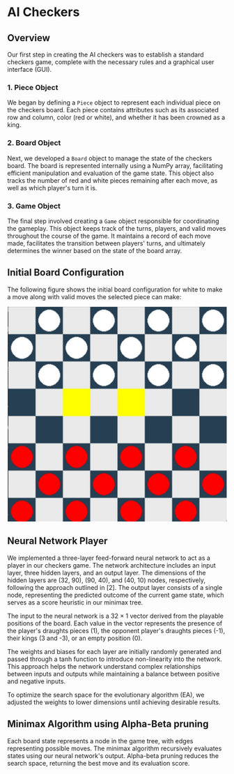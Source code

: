 # AI Checkers

## Overview

Our first step in creating the AI checkers was to establish a standard checkers game, complete with the necessary rules and a graphical user interface (GUI).

### 1. Piece Object

We began by defining a `Piece` object to represent each individual piece on the checkers board. Each piece contains attributes such as its associated row and column, color (red or white), and whether it has been crowned as a king.

### 2. Board Object

Next, we developed a `Board` object to manage the state of the checkers board. The board is represented internally using a NumPy array, facilitating efficient manipulation and evaluation of the game state. This object also tracks the number of red and white pieces remaining after each move, as well as which player's turn it is.

### 3. Game Object

The final step involved creating a `Game` object responsible for coordinating the gameplay. This object keeps track of the turns, players, and valid moves throughout the course of the game. It maintains a record of each move made, facilitates the transition between players' turns, and ultimately determines the winner based on the state of the board array.

## Initial Board Configuration

The following figure shows the initial board configuration for white to make a move along with valid moves the selected piece can make:

![Initial Board Configuration](images/fig1.png)

## Neural Network Player

We implemented a three-layer feed-forward neural network to act as a player in our checkers game. The network architecture includes an input layer, three hidden layers, and an output layer. The dimensions of the hidden layers are (32, 90), (90, 40), and (40, 10) nodes, respectively, following the approach outlined in [2]. The output layer consists of a single node, representing the predicted outcome of the current game state, which serves as a score heuristic in our minimax tree.

The input to the neural network is a 32 × 1 vector derived from the playable positions of the board. Each value in the vector represents the presence of the player's draughts pieces (1), the opponent player's draughts pieces (-1), their kings (3 and -3), or an empty position (0).

The weights and biases for each layer are initially randomly generated and passed through a tanh function to introduce non-linearity into the network. This approach helps the network understand complex relationships between inputs and outputs while maintaining a balance between positive and negative inputs.

To optimize the search space for the evolutionary algorithm (EA), we adjusted the weights to lower dimensions until achieving desirable results.

## Minimax Algorithm using Alpha-Beta pruning

Each board state represents a node in the game tree, with edges representing possible moves. The minimax algorithm recursively evaluates states using our neural network's output. Alpha-beta pruning reduces the search space, returning the best move and its evaluation score.

